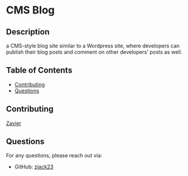 # CMS Blog 


## Description

a CMS-style blog site similar to a Wordpress site, where developers can publish their blog posts and comment on other developers’ posts as well.

## Table of Contents

- [Contributing](#contributing)
- [Questions](#questions)

## Contributing
 
[Zavier](https://github.com/zjack23)

## Questions

For any questions, please reach out via:

- GitHub: [zjack23](https://github.com/zjack23)
